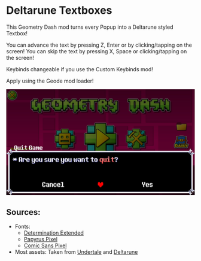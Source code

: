 # Deltarune Textboxes
This Geometry Dash mod turns every Popup into a Deltarune styled Textbox!

You can advance the text by pressing Z, Enter or by clicking/tapping on the screen!
You can skip the text by pressing X, Space or clicking/tapping on the screen!

Keybinds changeable if you use the Custom Keybinds mod!

Apply using the Geode mod loader!

<img src="resources/screenshot.jpg" alt="[This should show a screenshot]">

## Sources:
- Fonts:
	- [Determination Extended](https://fontstruct.com/fontstructions/show/2460153/determination-40-7)
	- [Papyrus Pixel](https://online-fonts.com/fonts/papyrus-pixel)
	- [Comic Sans Pixel](https://fontstruct.com/fontstructions/show/1534860/pixel-comic-sans-undertale-sans-font)
- Most assets: Taken from [Undertale](https://store.steampowered.com/app/391540/Undertale/) and [Deltarune](https://store.steampowered.com/app/1671210/DELTARUNE/)